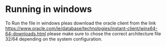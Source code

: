 # Running in windows
To Run the file in windows pleas download the oracle client from the link
https://www.oracle.com/ie/database/technologies/instant-client/winx64-64-downloads.html please make sure to chose the correct architecture file 32/64 depending on the system configuration.

